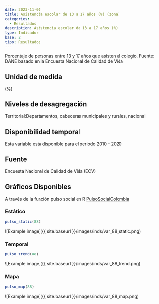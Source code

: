 ```yaml
---
date: 2023-11-01
title: Asistencia escolar de 13 a 17 años (%) (zona)
categories:
  - Resultados
description: Asistencia escolar de 13 a 17 años (%)
type: Indicador
base: 2
tipo: Resultados
--- 
```


Porcentaje de personas entre 13 y 17 años que asisten al colegio.
Fuente: DANE basado en la Encuesta Nacional de Calidad de Vida

## Unidad de medida
(%)

## Niveles de desagregación
Territorial:Departamentos, cabeceras municipales y rurales, nacional

## Disponibilidad temporal
Esta variable está disponible para el periodo 2010 - 2020

## Fuente
Encuesta Nacional de Calidad de Vida (ECV)

## Gráficos Disponibles

A través de la función pulso social en R [PulsoSocialColombia](https://github.com/pulsosocialcolombia/PulsoSocialColombia)

### Estático

``` R
pulso_static(88)
```

![Example image]({{ site.baseurl }}/images/inds/var_88_static.png)

### Temporal

``` R
pulso_trend(88)
```

![Example image]({{ site.baseurl }}/images/inds/var_88_trend.png)

### Mapa

``` R
pulso_map(88)
```

![Example image]({{ site.baseurl }}/images/inds/var_88_map.png)